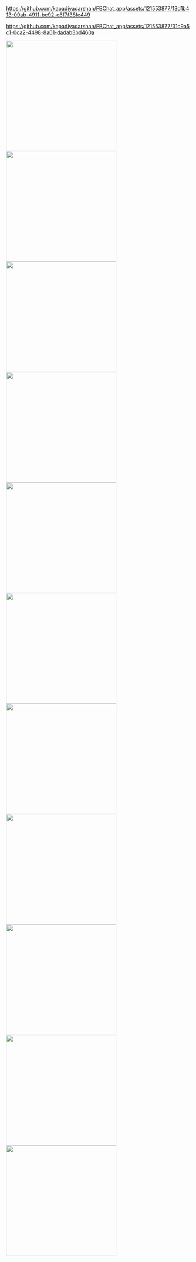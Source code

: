 
https://github.com/kapadiyadarshan/FBChat_app/assets/121553877/13d1b413-09ab-4911-be92-e6f7f38fe449


https://github.com/kapadiyadarshan/FBChat_app/assets/121553877/31c9a5c1-0ca2-4498-8a61-dadab3bd460a



<img src = "https://github.com/kapadiyadarshan/FBChat_app/assets/121553877/53ecb6b7-265d-480b-93fc-58281ba57a04" width=300>

<img src = "https://github.com/kapadiyadarshan/FBChat_app/assets/121553877/6a1b0315-56d6-45f6-a14f-804f92dd196a" width=300>

<img src = "https://github.com/kapadiyadarshan/FBChat_app/assets/121553877/db9e5304-3623-4a1b-b705-19229b1202ba" width=300>

<img src = "https://github.com/kapadiyadarshan/FBChat_app/assets/121553877/5e9ee558-eaa5-4577-89a1-13678cbc82af" width=300>

<img src = "https://github.com/kapadiyadarshan/FBChat_app/assets/121553877/04b69199-7333-4b89-8acc-ab6f3af5b349" width=300>

<img src = "https://github.com/kapadiyadarshan/FBChat_app/assets/121553877/33f44487-4393-4f0a-9e10-2e23e2fce095" width=300>

<img src = "https://github.com/kapadiyadarshan/FBChat_app/assets/121553877/504c1255-d756-4c7e-b936-a2071838b54c" width=300>

<img src = "https://github.com/kapadiyadarshan/FBChat_app/assets/121553877/1a25b65d-2006-4d87-8432-18370c3b2709" width=300>

<img src = "https://github.com/kapadiyadarshan/FBChat_app/assets/121553877/5feaa50b-820a-4332-af15-bf44a554319a" width=300>

<img src = "https://github.com/kapadiyadarshan/FBChat_app/assets/121553877/3eb15f69-a926-413f-a364-39a182bcf50a" width=300>

<img src = "https://github.com/kapadiyadarshan/FBChat_app/assets/121553877/8cebf291-320d-4146-bc3e-ea1f1c42c81a" width=300>




























